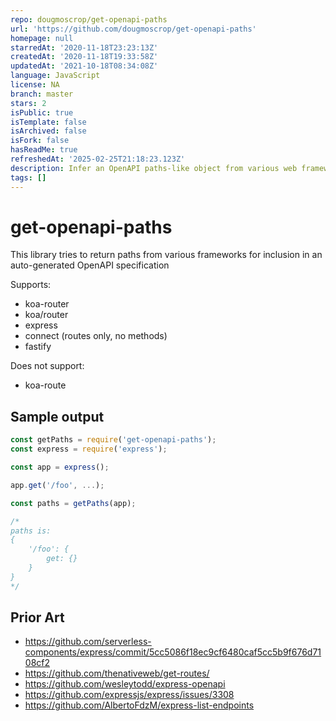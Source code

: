 ```yaml
---
repo: dougmoscrop/get-openapi-paths
url: 'https://github.com/dougmoscrop/get-openapi-paths'
homepage: null
starredAt: '2020-11-18T23:23:13Z'
createdAt: '2020-11-18T19:33:58Z'
updatedAt: '2021-10-18T08:34:08Z'
language: JavaScript
license: NA
branch: master
stars: 2
isPublic: true
isTemplate: false
isArchived: false
isFork: false
hasReadMe: true
refreshedAt: '2025-02-25T21:18:23.123Z'
description: Infer an OpenAPI paths-like object from various web frameworks
tags: []
---
```


# get-openapi-paths

This library tries to return paths from various frameworks for inclusion in an auto-generated OpenAPI specification

Supports:

- koa-router
- koa/router
- express
- connect (routes only, no methods)
- fastify

Does not support:

- koa-route


## Sample output

```js
const getPaths = require('get-openapi-paths');
const express = require('express');

const app = express();

app.get('/foo', ...);

const paths = getPaths(app);

/*
paths is:
{
    '/foo': {
        get: {}
    }
}
*/
```

## Prior Art

- https://github.com/serverless-components/express/commit/5cc5086f18ec9cf6480caf5cc5b9f676d7108cf2
- https://github.com/thenativeweb/get-routes/
- https://github.com/wesleytodd/express-openapi
- https://github.com/expressjs/express/issues/3308
- https://github.com/AlbertoFdzM/express-list-endpoints
